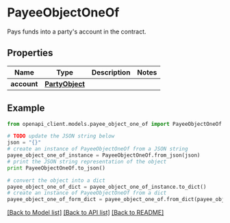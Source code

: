 # PayeeObjectOneOf

Pays funds into a party's account in the contract.

## Properties
Name | Type | Description | Notes
------------ | ------------- | ------------- | -------------
**account** | [**PartyObject**](PartyObject.md) |  | 

## Example

```python
from openapi_client.models.payee_object_one_of import PayeeObjectOneOf

# TODO update the JSON string below
json = "{}"
# create an instance of PayeeObjectOneOf from a JSON string
payee_object_one_of_instance = PayeeObjectOneOf.from_json(json)
# print the JSON string representation of the object
print PayeeObjectOneOf.to_json()

# convert the object into a dict
payee_object_one_of_dict = payee_object_one_of_instance.to_dict()
# create an instance of PayeeObjectOneOf from a dict
payee_object_one_of_form_dict = payee_object_one_of.from_dict(payee_object_one_of_dict)
```
[[Back to Model list]](../README.md#documentation-for-models) [[Back to API list]](../README.md#documentation-for-api-endpoints) [[Back to README]](../README.md)


